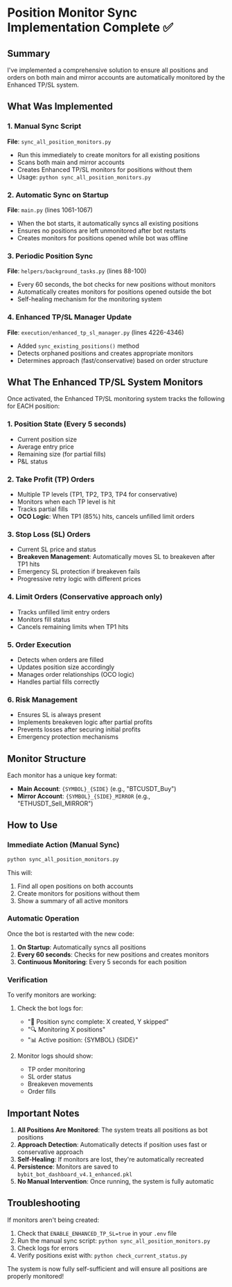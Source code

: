 # Position Monitor Sync Implementation Complete ✅

## Summary
I've implemented a comprehensive solution to ensure all positions and orders on both main and mirror accounts are automatically monitored by the Enhanced TP/SL system.

## What Was Implemented

### 1. Manual Sync Script
**File**: `sync_all_position_monitors.py`
- Run this immediately to create monitors for all existing positions
- Scans both main and mirror accounts
- Creates Enhanced TP/SL monitors for positions without them
- Usage: `python sync_all_position_monitors.py`

### 2. Automatic Sync on Startup
**File**: `main.py` (lines 1061-1067)
- When the bot starts, it automatically syncs all existing positions
- Ensures no positions are left unmonitored after bot restarts
- Creates monitors for positions opened while bot was offline

### 3. Periodic Position Sync
**File**: `helpers/background_tasks.py` (lines 88-100)
- Every 60 seconds, the bot checks for new positions without monitors
- Automatically creates monitors for positions opened outside the bot
- Self-healing mechanism for the monitoring system

### 4. Enhanced TP/SL Manager Update
**File**: `execution/enhanced_tp_sl_manager.py` (lines 4226-4346)
- Added `sync_existing_positions()` method
- Detects orphaned positions and creates appropriate monitors
- Determines approach (fast/conservative) based on order structure

## What The Enhanced TP/SL System Monitors

Once activated, the Enhanced TP/SL monitoring system tracks the following for EACH position:

### 1. **Position State** (Every 5 seconds)
- Current position size
- Average entry price
- Remaining size (for partial fills)
- P&L status

### 2. **Take Profit (TP) Orders**
- Multiple TP levels (TP1, TP2, TP3, TP4 for conservative)
- Monitors when each TP level is hit
- Tracks partial fills
- **OCO Logic**: When TP1 (85%) hits, cancels unfilled limit orders

### 3. **Stop Loss (SL) Orders**
- Current SL price and status
- **Breakeven Management**: Automatically moves SL to breakeven after TP1 hits
- Emergency SL protection if breakeven fails
- Progressive retry logic with different prices

### 4. **Limit Orders** (Conservative approach only)
- Tracks unfilled limit entry orders
- Monitors fill status
- Cancels remaining limits when TP1 hits

### 5. **Order Execution**
- Detects when orders are filled
- Updates position size accordingly
- Manages order relationships (OCO logic)
- Handles partial fills correctly

### 6. **Risk Management**
- Ensures SL is always present
- Implements breakeven logic after partial profits
- Prevents losses after securing initial profits
- Emergency protection mechanisms

## Monitor Structure

Each monitor has a unique key format:
- **Main Account**: `{SYMBOL}_{SIDE}` (e.g., "BTCUSDT_Buy")
- **Mirror Account**: `{SYMBOL}_{SIDE}_MIRROR` (e.g., "ETHUSDT_Sell_MIRROR")

## How to Use

### Immediate Action (Manual Sync)
```bash
python sync_all_position_monitors.py
```

This will:
1. Find all open positions on both accounts
2. Create monitors for positions without them
3. Show a summary of all active monitors

### Automatic Operation
Once the bot is restarted with the new code:
1. **On Startup**: Automatically syncs all positions
2. **Every 60 seconds**: Checks for new positions and creates monitors
3. **Continuous Monitoring**: Every 5 seconds for each position

### Verification
To verify monitors are working:
1. Check the bot logs for:
   - "🔄 Position sync complete: X created, Y skipped"
   - "🔍 Monitoring X positions"
   - "📊 Active position: {SYMBOL} {SIDE}"

2. Monitor logs should show:
   - TP order monitoring
   - SL order status
   - Breakeven movements
   - Order fills

## Important Notes

1. **All Positions Are Monitored**: The system treats all positions as bot positions
2. **Approach Detection**: Automatically detects if position uses fast or conservative approach
3. **Self-Healing**: If monitors are lost, they're automatically recreated
4. **Persistence**: Monitors are saved to `bybit_bot_dashboard_v4.1_enhanced.pkl`
5. **No Manual Intervention**: Once running, the system is fully automatic

## Troubleshooting

If monitors aren't being created:
1. Check that `ENABLE_ENHANCED_TP_SL=true` in your `.env` file
2. Run the manual sync script: `python sync_all_position_monitors.py`
3. Check logs for errors
4. Verify positions exist with: `python check_current_status.py`

The system is now fully self-sufficient and will ensure all positions are properly monitored!